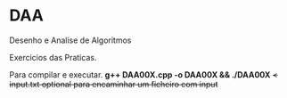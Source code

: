 # DAA
Desenho e Analise de Algoritmos


Exercicios das Praticas.

Para compilar e executar. **g++ DAA00X.cpp -o DAA00X && ./DAA00X**     ~~< input.txt optional para encaminhar um ficheiro com input~~
